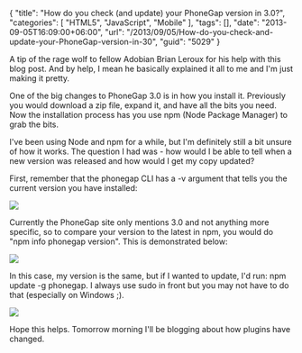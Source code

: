 {
	"title": "How do you check (and update) your PhoneGap version in 3.0?",
	"categories": [
		"HTML5",
		"JavaScript",
		"Mobile"
	],
	"tags": [],
	"date": "2013-09-05T16:09:00+06:00",
	"url": "/2013/09/05/How-do-you-check-and-update-your-PhoneGap-version-in-30",
	"guid": "5029"
}

A tip of the rage wolf to fellow Adobian Brian Leroux for his help with this blog post. And by help, I mean he basically explained it all to me and I'm just making it pretty. 

One of the big changes to PhoneGap 3.0 is in how you install it. Previously you would download a zip file, expand it, and have all the bits you need. Now the installation process has you use npm (Node Package Manager) to grab the bits.
<!--more-->
I've been using Node and npm for a while, but I'm definitely still a bit unsure of how it works. The question I had was - how would I be able to tell when a new version was released and how would I get my copy updated?

First, remember that the phonegap CLI has a -v argument that tells you the current version you have installed:

<img src="http://www.raymondcamden.com/images/bp1.jpg" />

Currently the PhoneGap site only mentions 3.0 and not anything more specific, so to compare your version to the latest in npm, you would do "npm info phonegap version". This is demonstrated below:

<img src="http://www.raymondcamden.com/images/bp2.jpg" />

In this case, my version is the same, but if I wanted to update, I'd run: npm update -g phonegap. I always use sudo in front but you may not have to do that (especially on Windows ;).

<img src="http://www.raymondcamden.com/images/bp3.jpg" />

Hope this helps. Tomorrow morning I'll be blogging about how plugins have changed.